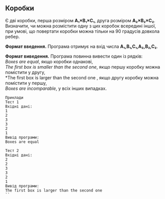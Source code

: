 ## Коробки
Є дві коробки, перша розміром **A₁×B₁×C₁**, друга розміром **A₂×B₂×C₂**. Визначити, чи можна 
розмістити одну з цих коробок всередині іншої, при умові, що повертати коробки можна тільки на 
90 градусів довкола ребер.

**Формат введення.** Програма отримує на вхід числа **A₁,B₁,C₁,A₂,B₂,C₂**.  

**Формат виведення.** Програма повинна вивести один із рядків:  
*Boxes are equal*, якщо коробки однакові,  
*The first box is smaller than the second one*, якщо першу коробку можна помістити у другу,  
*The first box is larger than the second one , якщо другу коробку можна помістити у першу,  
*Boxes are incomparable*, у всіх інших випадках.

```
Приклади
Тест 1
Вхідні дані:
1
2
3
3
2
1
Вивід програми:
Boxes are equal

Тест 2
Вхідні дані:
2
2
3
3
2
1
Вивід програми:
The first box is larger than the second one
``